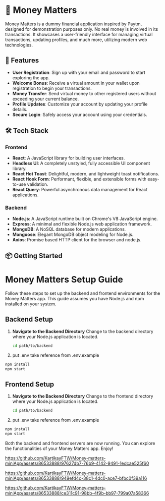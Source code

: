 # 🤑 Money Matters

Money Matters is a dummy financial application inspired by Paytm, designed for demonstration purposes only. No real money is involved in its transactions. It showcases a user-friendly interface for managing virtual transactions, updating profiles, and much more, utilizing modern web technologies.

## 🚀 Features

- **User Registration**: Sign up with your email and password to start exploring the app.
- **Welcome Bonus**: Receive a virtual amount in your wallet upon registration to begin your transactions.
- **Money Transfer**: Send virtual money to other registered users without exceeding your current balance.
- **Profile Updates**: Customize your account by updating your profile details.
- **Secure Login**: Safely access your account using your credentials.

## 🛠 Tech Stack

### Frontend

- **React**: A JavaScript library for building user interfaces.
- **Headless UI**: A completely unstyled, fully accessible UI component library.
- **React Hot Toast**: Delightful, modern, and lightweight toast notifications.
- **React Hook Form**: Performant, flexible, and extensible forms with easy-to-use validation.
- **React Query**: Powerful asynchronous data management for React applications.

### Backend

- **Node.js**: A JavaScript runtime built on Chrome's V8 JavaScript engine.
- **Express**: A minimal and flexible Node.js web application framework.
- **MongoDB**: A NoSQL database for modern applications.
- **Mongoose**: Elegant MongoDB object modeling for Node.js.
- **Axios**: Promise based HTTP client for the browser and node.js.

## 📦 Getting Started

# Money Matters Setup Guide

Follow these steps to set up the backend and frontend environments for the Money Matters app. This guide assumes you have Node.js and npm installed on your system.

## Backend Setup

1. **Navigate to the Backend Directory**
   Change to the backend directory where your Node.js application is located.
   ```sh
   cd path/to/backend
   ```
2. put .env take reference from .env.example
 ```sh
npm install
npm start
```


## Frontend Setup

1. **Navigate to the Backend Directory**
   Change to the frontend directory where your Node.js application is located.
   ```sh
   cd path/to/backend
   
2. put .env take reference from .env.example
   
 ```sh
npm install
npm start
```


Both the backend and frontend servers are now running. You can explore the functionalities of your Money Matters app. Enjoy!



https://github.com/KartikayFTW/Money-matters-miniApp/assets/86533888/97627db7-76b9-4142-9491-1edcae525f60



https://github.com/KartikayFTW/Money-matters-miniApp/assets/86533888/949efd4c-38c1-4dc0-ace7-bfbc0f39a116



https://github.com/KartikayFTW/Money-matters-miniApp/assets/86533888/ce311c91-98bb-4f9b-bb97-799a07a58366

